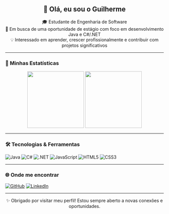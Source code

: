 <h2 align="center">👋 Olá, eu sou o Guilherme</h2>

<p align="center">
  🎓 Estudante de Engenharia de Software<br>
  💼 Em busca de uma oportunidade de estágio com foco em desenvolvimento Java e C#/.NET<br>
  💡 Interessado em aprender, crescer profissionalmente e contribuir com projetos significativos
</p>

---

### 🚀 Minhas Estatísticas

<p align="center">
  <img height="180em" src="https://github-readme-stats.vercel.app/api?username=GuilhermeEvangelistaa&show_icons=true&theme=tokyonight" />
  <img height="180em" src="https://github-readme-stats.vercel.app/api/top-langs/?username=GuilhermeEvangelistaa&layout=compact&langs_count=7&theme=tokyonight" />
</p>

---

### 🛠️ Tecnologias & Ferramentas

![Java](https://img.shields.io/badge/-Java-007396?style=flat-square&logo=java)
![C#](https://img.shields.io/badge/-CSharp-239120?style=flat-square&logo=c-sharp&logoColor=white)
![.NET](https://img.shields.io/badge/-.NET-512BD4?style=flat-square&logo=dotnet)
![JavaScript](https://img.shields.io/badge/-JavaScript-black?style=flat-square&logo=javascript)
![HTML5](https://img.shields.io/badge/-HTML5-E34F26?style=flat-square&logo=html5&logoColor=white)
![CSS3](https://img.shields.io/badge/-CSS3-1572B6?style=flat-square&logo=css3)

---

### 🌐 Onde me encontrar

[![GitHub](https://img.shields.io/badge/-GitHub-181717?style=flat-square&logo=github&logoColor=white)](https://github.com/GuilhermeEvangelistaa)
[![LinkedIn](https://img.shields.io/badge/-LinkedIn-0077B5?style=flat-square&logo=linkedin&logoColor=white)](https://www.linkedin.com/in/guilhermeevangelistaa)

---

<p align="center">
  ✨ Obrigado por visitar meu perfil! Estou sempre aberto a novas conexões e oportunidades.
</p>
